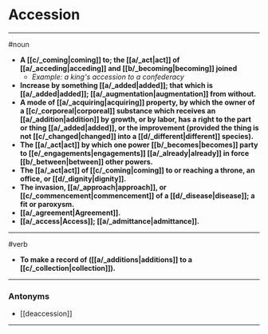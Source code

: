 # Accession
---
#noun
- **A [[c/_coming|coming]] to; the [[a/_act|act]] of [[a/_acceding|acceding]] and [[b/_becoming|becoming]] joined**
	- _Example: a king's accession to a confederacy_
- **Increase by something [[a/_added|added]]; that which is [[a/_added|added]]; [[a/_augmentation|augmentation]] from without.**
- **A mode of [[a/_acquiring|acquiring]] property, by which the owner of a [[c/_corporeal|corporeal]] substance which receives an [[a/_addition|addition]] by growth, or by labor, has a right to the part or thing [[a/_added|added]], or the improvement (provided the thing is not [[c/_changed|changed]] into a [[d/_different|different]] species).**
- **The [[a/_act|act]] by which one power [[b/_becomes|becomes]] party to [[e/_engagements|engagements]] [[a/_already|already]] in force [[b/_between|between]] other powers.**
- **The [[a/_act|act]] of [[c/_coming|coming]] to or reaching a throne, an office, or [[d/_dignity|dignity]].**
- **The invasion, [[a/_approach|approach]], or [[c/_commencement|commencement]] of a [[d/_disease|disease]]; a fit or paroxysm.**
- **[[a/_agreement|Agreement]].**
- **[[a/_access|Access]]; [[a/_admittance|admittance]].**
---
#verb
- **To make a record of ([[a/_additions|additions]] to a [[c/_collection|collection]]).**
---
### Antonyms
- [[deaccession]]
---
